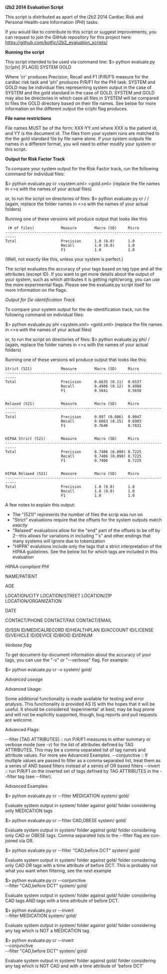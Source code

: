 **i2b2 2014 Evaluation Script**

This script is distributed as apart of the i2b2 2014 Cardiac Risk and 
Personal Health-care Information (PHI) tasks. 

If you would like to contribute to this script or suggest improvements, you 
can request to join the GitHub repository for this project here:
https://github.com/kotfic/i2b2_evaluation_scripts/

**Running the script**

This script intended to be used via
command line:
$> python evaluate.py [cr|phi] [FLAGS] SYSTEM GOLD

Where 'cr' produces Precision, Recall and F1 (P/R/F1) measure for the 
cardiac risk task and 'phi' produces P/R/F1 for the PHI task. SYSTEM and GOLD 
may be individual files representing system output in the case of SYSTEM and
the gold standard in the case of GOLD.  SYSTEM and GOLD may also be 
directories in which case all files in SYSTEM will be compared to files the 
GOLD directory based on their file names.   See below for more information 
on the different output the cr/phi flag produces.


**File name restrictions**

File names MUST be of the form:
XXX-YY.xml where XXX is the patient id,  and YY is the document id. The 
files from your system runs are matched to the the gold standard file by 
file name alone.  If your system outputs file names in a different format, 
you will need to either modify your system or this script.


**Output for Risk Factor Track**

To compare your system output for the Risk Factor track, run the following 
command for individual files:

$> python evaluate.py cr <system.xml> <gold.xml>
(replace the file names in <>s with the names of your actual files)

or, to run the script on directories of files:
$> python evaluate.py cr <system>/ <gold>/
(again, replace the folder names in <>s with the names of your actual folders)

Running one of these versions will produce output that looks like this:

```
 (# of files)            Measure        Macro (SD)     Micro               
---------------------------------------------------------------------------
Total                    Precision      1.0 (0.0)      1.0                 
                         Recall         1.0 (0.0)      1.0                 
                         F1             1.0            1.0              
```

(Well, not exactly like this, unless your system is perfect.)

The script evaluates the accuracy of your tags based on tag type 
and all the attributes (except ID).  If you want to get more details 
about the output of your system, such as which attributes it is 
getting right/wrong, you can use the more experimental flags.  Please see 
the evaluate.py script itself for more information on the flags.


*Output for De-identification Track*

To compare your system output for the de-identification track, run the following 
command on individual files:

$> python evaluate.py phi <system.xml> <gold.xml>
(replace the file names in <>s with the names of your actual files)

or, to run the script on directories of files:
$> python evaluate.py phi<system>/ <gold>/
(again, replace the folder names in <>s with the names of your actual folders)


Running one of these versions wil produce output that looks like this:

```
Strict (521)             Measure        Macro (SD)     Micro               
---------------------------------------------------------------------------
Total                    Precision      0.6635 (0.11)  0.6537              
                         Recall         0.4906 (0.12)  0.4988              
                         F1             0.5641         0.5658              


Relaxed (521)            Measure        Macro (SD)     Micro               
---------------------------------------------------------------------------
Total                    Precision      0.897 (0.086)  0.9047              
                         Recall         0.6663 (0.15)  0.6903              
                         F1             0.7646         0.7831              


HIPAA Strict (521)       Measure        Macro (SD)     Micro               
---------------------------------------------------------------------------
Total                    Precision      0.7406 (0.098) 0.7225              
                         Recall         0.7406 (0.098) 0.7225              
                         F1             0.7406         0.7225              


HIPAA Relaxed (521)      Measure        Macro (SD)     Micro               
---------------------------------------------------------------------------
Total                    Precision      1.0 (0.0)      1.0                 
                         Recall         1.0 (0.0)      1.0                 
                         F1             1.0            1.0                 
```

A few notes to explain this output:
-  The "(521)" represents the number of files the scrip was run on
-  "Strict" evaluations require that the offsets for the system outputs match *exactly*
-  "Relaxed" evaluations allow for the "end" part of the offsets to be off by 2--this allows for variations in including "'s" and other endings that many systems will ignore due to tokenization
-  "HIPPA" evalutions include only the tags that a strict interpretation of the HIPAA guidelines.  See the below list for which tags are included in this evaluation



*HIPAA-compliant PHI*

NAME/PATIENT

AGE

LOCATION/CITY
LOCATION/STREET
LOCATION/ZIP
LOCATION/ORGANIZATION

DATE

CONTACT/PHONE
CONTACT/FAX
CONTACT/EMAIL

ID/SSN
ID/MEDICALRECORD
ID/HEALTHPLAN
ID/ACCOUNT
ID/LICENSE
ID/VEHICLE
ID/DEVICE
ID/BIOID
ID/IDNUM 


*Verbose flag*

To get document-by-document information about the accuracy of your tags, you can use the
"-v" or "--verbose" flag.  For example:

$> python evaluate.py cr -v system/ gold/


*Advanced useage*

Advanced Usage:

  Some additional functionality is made available for testing and error 
analysis. This functionality is provided AS IS with the hopes that it will
be useful. It should be considered 'experimental' at best, may be bug prone
and will not be explicitly supported, though, bug reports and pull requests
are welcome.

Advanced Flags:

--filter [TAG ATTRIBUTES] :: run P/R/F1 measures in either summary or verbose
                             mode (see -v) for the list of attributes defined
                             by TAG ATTRIBUTES. This may be a comma separated
                             list of tag names and attribute values. For more
                             see Advanced Examples.
--conjunctive :: If multiple values are passed to filter as a comma separated
                 list, treat them as a series of AND based filters instead of
                 a series of OR based filters
--invert :: run P/R/F1 on the inverted set of tags defined by TAG ATTRIBUTES
            in the --filter tag (see --filter).

Advanced Examples:

$> python evaluate.py cr --filter MEDICATION system/ gold/ 

  Evaluate system output in system/ folder against gold/ folder considering
only MEDICATION tags

$> python evaluate.py cr --filter CAD,OBESE system/ gold/ 

  Evaluate system output in system/ folder against gold/ folder considering
only CAD or OBESE tags. Comma separated lists to the --filter flag are con-
joined via OR.

$> python evaluate.py cr --filter "CAD,before DCT" system/ gold/ 

  Evaluate system output in system/ folder against gold/ folder considering
only CAD *OR* tags with a time attribute of before DCT. This is probably 
not what you want when filtering, see the next example

$> python evaluate.py cr --conjunctive \
                         --filter "CAD,before DCT" system/ gold/ 

  Evaluate system output in system/ folder against gold/ folder considering
CAD tags *AND* tags with a time attribute of before DCT.

$> python evaluate.py cr --invert \
                         --filter MEDICATION system/ gold/

 Evaluate system output in system/ folder against gold/ folder considering
any tag which is NOT a MEDICATION tag.

$> python evaluate.py cr --invert \
                         --conjunctive \
                         --filter "CAD,before DCT" system/ gold/ 

 Evaluate system output in system/ folder against gold/ folder considering
any tag which is NOT CAD and with a time attribute of 'before DCT'
